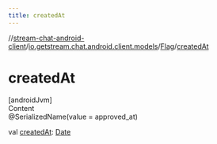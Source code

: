 ```yaml
---
title: createdAt
---
```

//[stream-chat-android-client](../../../index.md)/[io.getstream.chat.android.client.models](../index.md)/[Flag](index.md)/[createdAt](createdAt.md)



# createdAt  
[androidJvm]  
Content  
@SerializedName(value = approved_at)  
  
val [createdAt](createdAt.md): [Date](https://developer.android.com/reference/kotlin/java/util/Date.html)  



